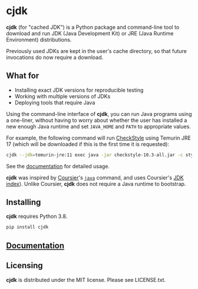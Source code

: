 # cjdk

<!--
This file is part of cjdk.
Copyright 2022, Board of Regents of the University of Wisconsin System
SPDX-License-Identifier: MIT
--->

**cjdk** (for "cached JDK") is a Python package and command-line tool to
download and run JDK (Java Development Kit) or JRE (Java Runtime Environment)
distributions.

Previously used JDKs are kept in the user's cache directory, so that future
invocations do now require a download.

## What for

- Installing exact JDK versions for reproducible testing
- Working with multiple versions of JDKs
- Deploying tools that require Java

Using the command-line interface of **cjdk**, you can run Java programs using a
one-liner, without having to worry about whether the user has installed a new
enough Java runtime and set `JAVA_HOME` and `PATH` to appropriate values.

For example, the following command will run
[CheckStyle](https://checkstyle.org/) using Temurin JRE 17 (which will be
downloaded if this is the first time it is requested):

```sh
cjdk --jdk=temurin-jre:11 exec java -jar checkstyle-10.3-all.jar -c style.xml MyApp.java
```

See the [documentation](https://marktsuchida.github.io/cjdk) for detailed
usage.

**cjdk** was inspired by [Coursier](https://get-coursier.io/)'s
[`java`](https://get-coursier.io/docs/cli-java) command, and uses Coursier's
[JDK index](https://github.com/coursier/jvm-index)). Unlike Coursier, **cjdk**
does not require a Java runtime to bootstrap.

## Installing

**cjdk** requires Python 3.8.

```sh
pip install cjdk
```

## [Documentation](https://marktsuchida.github.io/cjdk)

## Licensing

**cjdk** is distributed under the MIT license. Please see LICENSE.txt.
